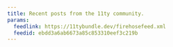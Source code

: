 ```yaml
---
title: Recent posts from the 11ty community.
params:
  feedlink: https://11tybundle.dev/firehosefeed.xml
  feedid: ebdd3a6ab6673a85c853310eef3c219b
---
```

